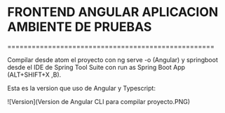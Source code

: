 #  FRONTEND ANGULAR APLICACION AMBIENTE DE PRUEBAS
===================================================

Compilar desde atom el proyecto con ng serve -o  (Angular) y springboot desde el IDE de Spring Tool Suite con run as Spring Boot App (ALT+SHIFT+X ,B).

Esta es la version que uso de Angular y Typescript:

![Version](Version de Angular CLI para compilar proyecto.PNG)
